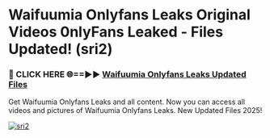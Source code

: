 # Waifuumia Onlyfans Leaks Original Videos 0nlyFans Leaked - Files Updated! (sri2)

<h3>🔴 CLICK HERE 🌐==►► <a href="https://tinyurl.com/x26r9saj" rel="nofollow">Waifuumia Onlyfans Leaks Updated Files</a></h3>

Get Waifuumia Onlyfans Leaks and all content. Now you can access all videos and pictures of Waifuumia Onlyfans Leaks. New Updated Files 2025!

[![sri2](https://i.imgur.com/LkgZPqh.gif)](https://tinyurl.com/x26r9saj)
